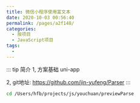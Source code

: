 ```yaml
---
title: 微信小程序使用富文本
date: 2020-10-03 00:56:40
permalink: /pages/a2f148/
categories:
  - 按项目
  - JavaScript项目
tags:
  - 
---
```


:::  tip 简介
1, 方案基础 uni-app 

2, git地址:   https://github.com/jin-yufeng/Parser
:::

``` bash
cd /Users/hfb/projects/js/youchuan/previewParse
```